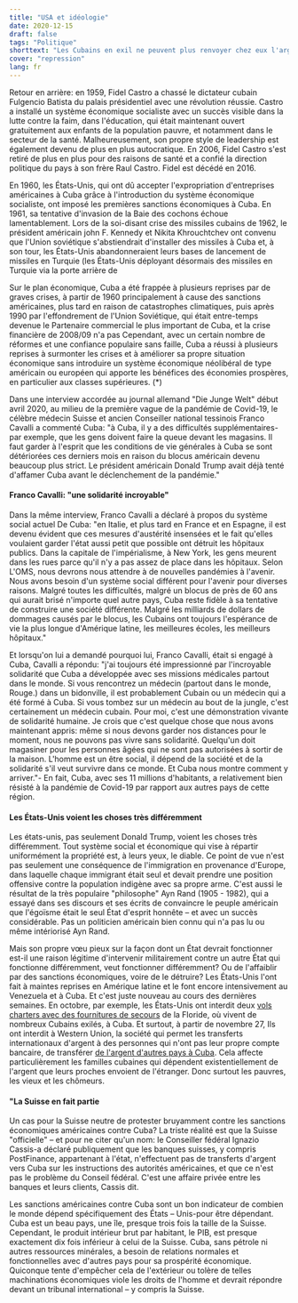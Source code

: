 ```yaml
---
title: "USA et idéologie"
date: 2020-12-15
draft: false
tags: "Politique"
shorttext: "Les Cubains en exil ne peuvent plus renvoyer chez eux l'argent qu'ils ont gagné à l'étranger. Trump a de nouveau resserré les sanctions contre Cuba."
cover: "repression"
lang: fr
---
```


Retour en arrière: en 1959, Fidel Castro a chassé le dictateur cubain Fulgencio Batista du palais présidentiel avec une révolution réussie. Castro a installé un système économique socialiste avec un succès visible dans la lutte contre la faim, dans l'éducation, qui était maintenant ouvert gratuitement aux enfants de la population pauvre, et notamment dans le secteur de la santé. Malheureusement, son propre style de leadership est également devenu de plus en plus autocratique. En 2006, Fidel Castro s'est retiré de plus en plus pour des raisons de santé et a confié la direction politique du pays à son frère Raul Castro. Fidel est décédé en 2016.

En 1960, les États-Unis, qui ont dû accepter l'expropriation d'entreprises américaines à Cuba grâce à l'introduction du système économique socialiste, ont imposé les premières sanctions économiques à Cuba. En 1961, sa tentative d'invasion de la Baie des cochons échoue lamentablement. Lors de la soi-disant crise des missiles cubains de 1962, le président américain john F. Kennedy et Nikita Khrouchtchev ont convenu que l'Union soviétique s'abstiendrait d'installer des missiles à Cuba et, à son tour, les États-Unis abandonneraient leurs bases de lancement de missiles en Turquie (les États-Unis déployant désormais des missiles en Turquie via la porte arrière de

Sur le plan économique, Cuba a été frappée à plusieurs reprises par de graves crises, à partir de 1960 principalement à cause des sanctions américaines, plus tard en raison de catastrophes climatiques, puis après 1990 par l'effondrement de l'Union Soviétique, qui était entre-temps devenue le Partenaire commercial le plus important de Cuba, et la crise financière de 2008/09 n'a pas Cependant, avec un certain nombre de réformes et une confiance populaire sans faille, Cuba a réussi à plusieurs reprises à surmonter les crises et à améliorer sa propre situation économique sans introduire un système économique néolibéral de type américain ou européen qui apporte les bénéfices des économies prospères, en particulier aux classes supérieures. (*)

Dans une interview accordée au journal allemand "Die Junge Welt" début avril 2020, au milieu de la première vague de la pandémie de Covid-19, le célèbre médecin Suisse et ancien Conseiller national tessinois Franco Cavalli a commenté Cuba: "à Cuba, il y a des difficultés supplémentaires-par exemple, que les gens doivent faire la queue devant les magasins. Il faut garder à l'esprit que les conditions de vie générales à Cuba se sont détériorées ces derniers mois en raison du blocus américain devenu beaucoup plus strict. Le président américain Donald Trump avait déjà tenté d'affamer Cuba avant le déclenchement de la pandémie."

#### Franco Cavalli: "une solidarité incroyable"

Dans la même interview, Franco Cavalli a déclaré à propos du système social actuel De Cuba: "en Italie, et plus tard en France et en Espagne, il est devenu évident que ces mesures d'austérité insensées et le fait qu'elles voulaient garder l'état aussi petit que possible ont détruit les hôpitaux publics. Dans la capitale de l'impérialisme, à New York, les gens meurent dans les rues parce qu'il n'y a pas assez de place dans les hôpitaux. Selon L'OMS, nous devrons nous attendre à de nouvelles pandémies à l'avenir. Nous avons besoin d'un système social différent pour l'avenir pour diverses raisons. Malgré toutes les difficultés, malgré un blocus de près de 60 ans qui aurait brisé n'importe quel autre pays, Cuba reste fidèle à sa tentative de construire une société différente. Malgré les milliards de dollars de dommages causés par le blocus, les Cubains ont toujours l'espérance de vie la plus longue d'Amérique latine, les meilleures écoles, les meilleurs hôpitaux."

Et lorsqu'on lui a demandé pourquoi lui, Franco Cavalli, était si engagé à Cuba, Cavalli a répondu: "j'ai toujours été impressionné par l'incroyable solidarité que Cuba a développée avec ses missions médicales partout dans le monde. Si vous rencontrez un médecin (partout dans le monde, Rouge.) dans un bidonville, il est probablement Cubain ou un médecin qui a été formé à Cuba. Si vous tombez sur un médecin au bout de la jungle, c'est certainement un médecin cubain. Pour moi, c'est une démonstration vivante de solidarité humaine. Je crois que c'est quelque chose que nous avons maintenant appris: même si nous devons garder nos distances pour le moment, nous ne pouvons pas vivre sans solidarité. Quelqu'un doit magasiner pour les personnes âgées qui ne sont pas autorisées à sortir de la maison. L'homme est un être social, il dépend de la société et de la solidarité s'il veut survivre dans ce monde. Et Cuba nous montre comment y arriver."- En fait, Cuba, avec ses 11 millions d'habitants, a relativement bien résisté à la pandémie de Covid-19 par rapport aux autres pays de cette région.

#### Les États-Unis voient les choses très différemment

Les états-unis, pas seulement Donald Trump, voient les choses très différemment. Tout système social et économique qui vise à répartir uniformément la propriété est, à leurs yeux, le diable. Ce point de vue n'est pas seulement une conséquence de l'immigration en provenance d'Europe, dans laquelle chaque immigrant était seul et devait prendre une position offensive contre la population indigène avec sa propre arme. C'est aussi le résultat de la très populaire "philosophe" Ayn Rand (1905 - 1982), qui a essayé dans ses discours et ses écrits de convaincre le peuple américain que l'égoïsme était le seul État d'esprit honnête – et avec un succès considérable. Pas un politicien américain bien connu qui n'a pas lu ou même intériorisé Ayn Rand.

Mais son propre vœu pieux sur la façon dont un État devrait fonctionner est-il une raison légitime d'intervenir militairement contre un autre État qui fonctionne différemment, veut fonctionner différemment? Ou de l'affaiblir par des sanctions économiques, voire de le détruire? Les États-Unis l'ont fait à maintes reprises en Amérique latine et le font encore intensivement au Venezuela et à Cuba. Et c'est juste nouveau au cours des dernières semaines. En octobre, par exemple, les États-Unis ont interdit deux [vols charters avec des fournitures de secours](https://amerika21.de/2020/12/245709/usa-verbieten-humanitaere-fluege-nach-kuba "USA verbieten humanitäre Flüge nach Kuba") de la Floride, où vivent de nombreux Cubains exilés, à Cuba. Et surtout, à partir de novembre 27, Ils ont interdit à Western Union, la société qui permet les transferts internationaux d'argent à des personnes qui n'ont pas leur propre compte bancaire, de transférer [de l'argent d'autres pays à Cuba](https://www.handelsblatt.com/politik/international/us-sanktionen-trump-hindert-hunderttausende-kubaner-an-ueberweisungen-in-die-heimat/26671108.html?ticket=ST-9256773-nydrFCfU9uvXl62ah1eL-ap4 "Trump hindert Hunderttausende Kubaner an Überweisungen in die Heimat"). Cela affecte particulièrement les familles cubaines qui dépendent existentiellement de l'argent que leurs proches envoient de l'étranger. Donc surtout les pauvres, les vieux et les chômeurs.

#### "La Suisse en fait partie

Un cas pour la Suisse neutre de protester bruyamment contre les sanctions économiques américaines contre Cuba? La triste réalité est que la Suisse "officielle" – et pour ne citer qu'un nom: le Conseiller fédéral Ignazio Cassis-a déclaré publiquement que les banques suisses, y compris PostFinance, appartenant à l'état, n'effectuent pas de transferts d'argent vers Cuba sur les instructions des autorités américaines, et que ce n'est pas le problème du Conseil fédéral. C'est une affaire privée entre les banques et leurs clients, Cassis dit.

Les sanctions américaines contre Cuba sont un bon indicateur de combien le monde dépend spécifiquement des États – Unis-pour être dépendant. Cuba est un beau pays, une île, presque trois fois la taille de la Suisse. Cependant, le produit intérieur brut par habitant, le PIB, est presque exactement dix fois inférieur à celui de la Suisse. Cuba, sans pétrole ni autres ressources minérales, a besoin de relations normales et fonctionnelles avec d'autres pays pour sa prospérité économique. Quiconque tente d'empêcher cela de l'extérieur ou tolère de telles machinations économiques viole les droits de l'homme et devrait répondre devant un tribunal international – y compris la Suisse.
